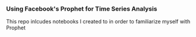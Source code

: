 ### Using Facebook's Prophet for Time Series Analysis

This repo inlcudes notebooks I created to in order to familiarize myself with Prophet
